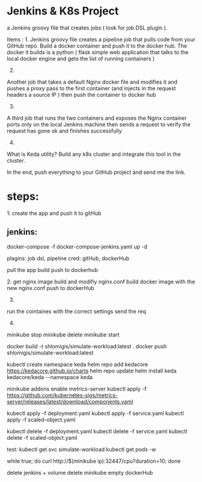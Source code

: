 # Jenkins & K8s Project
a Jenkins groovy file that creates jobs ( look for job DSL plugin ). 

Items : 
1. 
Jenkins groovy file creates a pipeline job that pulls code from your GitHub repo.
Build a docker container and push it to the docker hub. 
The docker it builds is a python ( flask simple web application that talks to the local docker engine and gets the list of running containers ) 

2.
Another job that takes a default Nginx docker file and modifies it and pushes a proxy pass to the first container (and injects
in the request headers a source IP ) then push the container to docker hub  

3.
A third job that runs the two containers and exposes the Nginx container ports only on the local Jenkins machine
then sends a request to verify the request has gone ok and finishes successfully

4.
What is Keda utility? Build any k8s cluster and integrate this tool in the cluster.
 
In the end, push everything to your GitHub project and send me the link.


# steps:
1:
create the app and push it to gitHub

## jenkins:
docker-compose -f docker-compose-jenkins.yaml up -d

plagins: job dsl, pipeline
cred: gitHub, dockerHub

pull the app
build
push to dockerhub

2:
get nginx image
build and modifiy nginx.conf
build docker image with the new nginx.conf
push to dockerHub

3.
run the cointaines with the correct settings
send the req

4.
minikube stop
minikube delete
minikube start

docker build -t shlomigis/simulate-workload:latest .
docker push shlomigis/simulate-workload:latest

kubectl create namespace keda
helm repo add kedacore https://kedacore.github.io/charts
helm repo update
helm install keda kedacore/keda --namespace keda

minikube addons enable metrics-server
kubectl apply -f https://github.com/kubernetes-sigs/metrics-server/releases/latest/download/components.yaml

kubectl apply -f deployment.yaml
kubectl apply -f service.yaml
kubectl apply -f scaled-object.yaml

kubectl delete -f deployment.yaml
kubectl delete -f service.yaml
kubectl delete -f scaled-object.yaml

test:
kubectl get svc simulate-workload
kubectl get pods -w

while true; do curl http://$(minikube ip):32447/cpu?duration=10; done

delete jenkins + volume
delete minikube
empty dockerHub

